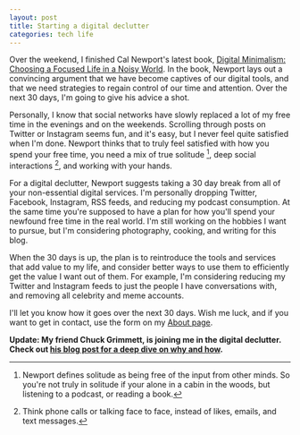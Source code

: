 ```yaml
---
layout: post
title: Starting a digital declutter
categories: tech life
---
```

Over the weekend, I finished Cal Newport's latest book, [Digital Minimalism: Choosing a Focused Life in a Noisy World](https://www.amazon.com/Digital-Minimalism-Choosing-Focused-Noisy/dp/0525536515/ref=as_li_ss_tl?ie=UTF8&linkCode=ll1&tag=chrisltd-20&linkId=56c9f0da6049d6b25d1482a4b3d8c9dd&language=en_US). In the book, Newport lays out a convincing argument that we have become captives of our digital tools, and that we need strategies to regain control of our time and attention. Over the next 30 days, I'm going to give his advice a shot.

Personally, I know that social networks have slowly replaced a lot of my free time in the evenings and on the weekends. Scrolling through posts on Twitter or Instagram seems fun, and it's easy, but I never feel quite satisfied when I'm done. Newport thinks that to truly feel satisfied with how you spend your free time, you need a mix of true solitude [^solitude], deep social interactions [^deepsocial], and working with your hands.

For a digital declutter, Newport suggests taking a 30 day break from all of your non-essential digital services. I'm personally dropping Twitter, Facebook, Instagram, RSS feeds, and reducing my podcast consumption. At the same time you're supposed to have a plan for how you'll spend your newfound free time in the real world. I'm still working on the hobbies I want to pursue, but I'm considering photography, cooking, and writing for this blog.

When the 30 days is up, the plan is to reintroduce the tools and services that add value to my life, and consider better ways to use them to efficiently get the value I want out of them. For example, I'm considering reducing my Twitter and Instagram feeds to just the people I have conversations with, and removing all celebrity and meme accounts.

I'll let you know how it goes over the next 30 days. Wish me luck, and if you want to get in contact, use the form on my [About page](https://chrisltd.com/about).

**Update: My friend Chuck Grimmett, is joining me in the digital declutter. Check out [his blog post for a deep dive on why and how](http://www.cagrimmett.com/life/2019/03/19/digital-declutter.html).**

[^solitude]: Newport defines solitude as being free of the input from other minds. So you're not truly in solitude if your alone in a cabin in the woods, but listening to a podcast, or reading a book.

[^deepsocial]: Think phone calls or talking face to face, instead of likes, emails, and text messages.